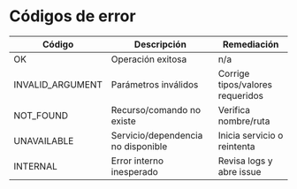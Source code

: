 # Códigos de error

| Código | Descripción | Remediación |
|--------|-------------|-------------|
| OK | Operación exitosa | n/a |
| INVALID_ARGUMENT | Parámetros inválidos | Corrige tipos/valores requeridos |
| NOT_FOUND | Recurso/comando no existe | Verifica nombre/ruta |
| UNAVAILABLE | Servicio/dependencia no disponible | Inicia servicio o reintenta |
| INTERNAL | Error interno inesperado | Revisa logs y abre issue |

